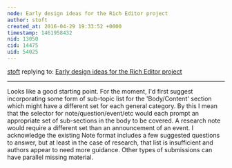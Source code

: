 ```yaml
---
node: Early design ideas for the Rich Editor project
author: stoft
created_at: 2016-04-29 19:33:52 +0000
timestamp: 1461958432
nid: 13050
cid: 14475
uid: 54025
---
```




[stoft](../profile/stoft) replying to: [Early design ideas for the Rich Editor project](../notes/warren/04-29-2016/early-design-ideas-for-the-rich-editor-project)

----
Looks like a good starting point. For the moment, I'd first suggest incorporating some form of sub-topic list for the 'Body/Content' section which might have a different set for each general category. By this I mean that the selector for note/question/event/etc would each prompt an appropriate set of sub-sections in the body to be covered. A research note would require a different set than an announcement of an event. I acknowledge the existing Note format includes a few suggested questions to answer, but at least in the case of research, that list is insufficient and authors appear to need more guidance. Other types of submissions can have parallel missing material.
